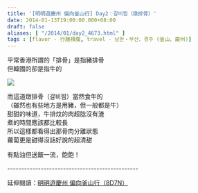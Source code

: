 ```yaml
---
title: '[明明遊慶州 偏向釜山行] Day2：갈비찜（燉排骨）'
date: 2014-01-13T19:00:00.000+08:00
draft: false
aliases: [ "/2014/01/day2_4673.html" ]
tags : [flavor - 行膳積腹, travel - 남한・부산、경주 (釜山、慶州)]
---
```


平常香港所謂的「排骨」是指豬排骨  
但韓國的卻是指牛的  

![](/images/busanjj2d.jpg)

而這道燉排骨（갈비찜）當然食牛的  
（雖然也有些地方是用豬，但一般都是牛）  
甜甜的味道，牛排炆的肉超腍沒有渣  
煮的時間應該都比較長  
所以這樣都看得出那骨肉分離狀態  
蘿蔔更是甜得沒話好說的超清甜  
  
有點油但送飯一流，飽飽！  
  
\-----------------------------------------------  
  
延伸閱讀：[明明遊慶州 偏向釜山行（8D7N）](https://hidie.net/busanjj8d7n/)
